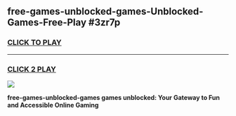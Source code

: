 
## free-games-unblocked-games-Unblocked-Games-Free-Play #3zr7p
<h3>
<a href="https://us.freeplayer.one?title=free-games-unblocked-games&ref=9M">CLICK TO PLAY</a></h3>
<hr>

<h3>
<a href="https://us.freeplayer.one?title=free-games-unblocked-games&ref=9M">CLICK 2 PLAY</a>
  
</h3>

<a href="https://us.freeplayer.one?title=free-games-unblocked-games&ref=9M"><img src="https://clearcache.store/games.png"></a>


**free-games-unblocked-games games unblocked: Your Gateway to Fun and Accessible Online Gaming**
